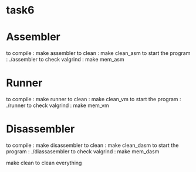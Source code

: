 # task6
# Assembler
to compile : make assembler
to clean : make clean_asm
to start the program : ./assembler
to check valgrind : make mem_asm
# Runner
to compile : make runner
to clean : make clean_vm
to start the program : ./runner
to check valgrind : make mem_vm
# Disassembler
to compile : make disassembler
to clean : make clean_dasm
to start the program : ./diassasembler
to check valgrind : make mem_dasm

make clean to clean everything
